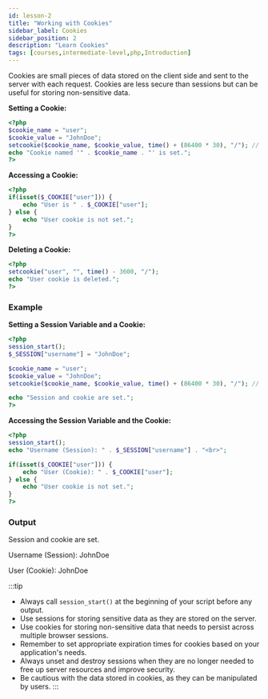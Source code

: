 ```yaml
---
id: lesson-2
title: "Working with Cookies"
sidebar_label: Cookies
sidebar_position: 2
description: "Learn Cookies"
tags: [courses,intermediate-level,php,Introduction]
--- 
```

  

Cookies are small pieces of data stored on the client side and sent to the server with each request. Cookies are less secure than sessions but can be useful for storing non-sensitive data.

**Setting a Cookie:**

```php
<?php
$cookie_name = "user";
$cookie_value = "JohnDoe";
setcookie($cookie_name, $cookie_value, time() + (86400 * 30), "/"); // 86400 = 1 day
echo "Cookie named '" . $cookie_name . "' is set.";
?>
```

**Accessing a Cookie:**

```php
<?php
if(isset($_COOKIE["user"])) {
    echo "User is " . $_COOKIE["user"];
} else {
    echo "User cookie is not set.";
}
?>
```

**Deleting a Cookie:**

```php
<?php
setcookie("user", "", time() - 3600, "/");
echo "User cookie is deleted.";
?>
```

### Example

**Setting a Session Variable and a Cookie:**

```php
<?php
session_start();
$_SESSION["username"] = "JohnDoe";

$cookie_name = "user";
$cookie_value = "JohnDoe";
setcookie($cookie_name, $cookie_value, time() + (86400 * 30), "/"); // 86400 = 1 day

echo "Session and cookie are set.";
?>
```

**Accessing the Session Variable and the Cookie:**

```php
<?php
session_start();
echo "Username (Session): " . $_SESSION["username"] . "<br>";

if(isset($_COOKIE["user"])) {
    echo "User (Cookie): " . $_COOKIE["user"];
} else {
    echo "User cookie is not set.";
}
?>
```

### Output

<BrowserWindow>
    <div>
        <p>Session and cookie are set.</p>
        <p>Username (Session): JohnDoe</p>
        <p>User (Cookie): JohnDoe</p>
    </div>
</BrowserWindow>



:::tip
- Always call `session_start()` at the beginning of your script before any output.
- Use sessions for storing sensitive data as they are stored on the server.
- Use cookies for storing non-sensitive data that needs to persist across multiple browser sessions.
- Remember to set appropriate expiration times for cookies based on your application's needs.
- Always unset and destroy sessions when they are no longer needed to free up server resources and improve security.
- Be cautious with the data stored in cookies, as they can be manipulated by users.
:::